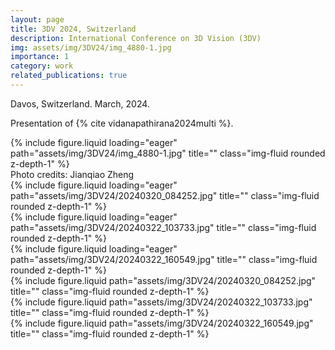 ```yaml
---
layout: page
title: 3DV 2024, Switzerland
description: International Conference on 3D Vision (3DV)
img: assets/img/3DV24/img_4880-1.jpg
importance: 1
category: work
related_publications: true
---
```


Davos, Switzerland. March, 2024.

Presentation of {% cite vidanapathirana2024multi %}. 


<div class="row">
    <div class="col-sm mt-3 mt-md-0">
        {% include figure.liquid loading="eager" path="assets/img/3DV24/img_4880-1.jpg" title="" class="img-fluid rounded z-depth-1" %}
    </div>
</div>
<div class="caption">
    Photo credits: Jianqiao Zheng
</div>
<div class="row">
    <div class="col-sm mt-3 mt-md-0">
        {% include figure.liquid loading="eager" path="assets/img/3DV24/20240320_084252.jpg" title="" class="img-fluid rounded z-depth-1" %}
    </div>
    <div class="col-sm mt-3 mt-md-0">
        {% include figure.liquid loading="eager" path="assets/img/3DV24/20240322_103733.jpg" title="" class="img-fluid rounded z-depth-1" %}
    </div>
    <div class="col-sm mt-3 mt-md-0">
        {% include figure.liquid loading="eager" path="assets/img/3DV24/20240322_160549.jpg" title="" class="img-fluid rounded z-depth-1" %}
    </div>
</div>
<div class="row justify-content-sm-center">
    <div class="col-sm-2 mt-3 mt-md-0">
        {% include figure.liquid path="assets/img/3DV24/20240320_084252.jpg" title="" class="img-fluid rounded z-depth-1" %}
    </div>
    <div class="col-sm-4 mt-3 mt-md-0">
        {% include figure.liquid path="assets/img/3DV24/20240322_103733.jpg" title="" class="img-fluid rounded z-depth-1" %}
    </div>
    <div class="col-sm-4 mt-3 mt-md-0">
        {% include figure.liquid path="assets/img/3DV24/20240322_160549.jpg" title="" class="img-fluid rounded z-depth-1" %}
    </div>
</div>
